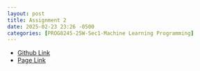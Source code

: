 ```yaml
---
layout: post
title: Assignment 2
date: 2025-02-23 23:26 -0500
categories: [PROG8245-25W-Sec1-Machine Learning Programming]
---
```


- [Github Link](https://github.com/Thuang6413/CSCN8010-25W-MachineLearningFramework/blob/main/Programming/Assignment2/Assignment2.ipynb)
- [Page Link](https://thuang6413.github.io/CSCN8010-25W-MachineLearningFramework/Assignment2.html) 